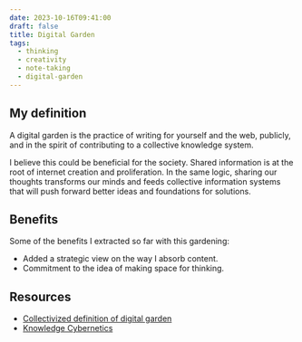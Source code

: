 ```yaml
---
date: 2023-10-16T09:41:00
draft: false
title: Digital Garden
tags:
  - thinking
  - creativity
  - note-taking
  - digital-garden
---
```

## My definition

A digital garden is the practice of writing for yourself and the web, publicly, and in the spirit of contributing to a collective knowledge system.

I believe this could be beneficial for the society. Shared information is at the root of internet creation and proliferation. In the same logic, sharing our thoughts transforms our minds and feeds collective information systems that will push forward better ideas and foundations for solutions.

## Benefits

Some of the benefits I extracted so far with this gardening:
- Added a strategic view on the way I absorb content.
- Commitment to the idea of making space for thinking.

## Resources

- [Collectivized definition of digital garden](https://indieweb.org/digital_garden)
- [Knowledge Cybernetics](knowledge_cybernetics.md)
